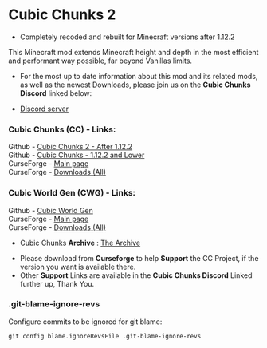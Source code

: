 # Cubic Chunks 2 

* Completely recoded and rebuilt for Minecraft versions after 1.12.2

This Minecraft mod extends Minecraft height and depth in the most efficient and performant way possible, far beyond Vanillas limits. 

* For the most up to date information about this mod and its related mods, as well as the newest Downloads, please join us on the **Cubic Chunks Discord** linked below:

* [Discord server](https://discord.gg/kMfWg9m)  
  

### Cubic Chunks (CC) - Links:  

Github - [Cubic Chunks 2 - After 1.12.2](https://github.com/OpenCubicChunks/CubicChunks2)  
Github - [Cubic Chunks - 1.12.2 and Lower](https://github.com/OpenCubicChunks/CubicChunks)   
CurseForge - [Main page](https://www.curseforge.com/minecraft/mc-mods/opencubicchunks)  
CurseForge - [Downloads (All)](https://www.curseforge.com/minecraft/mc-mods/opencubicchunks/files/all)  
  
###  Cubic World Gen (CWG) - Links:  

Github - [Cubic World Gen](https://github.com/OpenCubicChunks/CubicWorldGen)  
CurseForge - [Main page](https://www.curseforge.com/minecraft/mc-mods/cubicworldgen)  
CurseForge - [Downloads (All)](https://www.curseforge.com/minecraft/mc-mods/cubicworldgen/files/all)  
  
  * Cubic Chunks **Archive** : [The Archive](https://www.mediafire.com/folder/i9adl2fo9yoas/Cubic%20Chunks)  
  - Please download from **Curseforge** to help **Support** the CC Project, if the version you want is available there.  
  - Other **Support** Links are available in the **Cubic Chunks Discord** Linked further up, Thank You. 
  

### .git-blame-ignore-revs

Configure commits to be ignored for git blame:

```shell
git config blame.ignoreRevsFile .git-blame-ignore-revs
```
